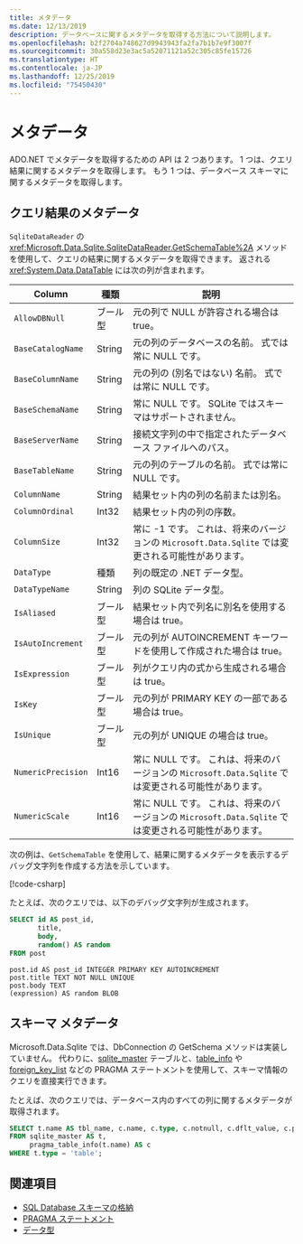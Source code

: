 ```yaml
---
title: メタデータ
ms.date: 12/13/2019
description: データベースに関するメタデータを取得する方法について説明します。
ms.openlocfilehash: b2f2704a748627d9943943fa2fa7b1b7e9f3007f
ms.sourcegitcommit: 30a558d23e3ac5a52071121a52c305c85fe15726
ms.translationtype: HT
ms.contentlocale: ja-JP
ms.lasthandoff: 12/25/2019
ms.locfileid: "75450430"
---
```

# <a name="metadata"></a>メタデータ

ADO.NET でメタデータを取得するための API は 2 つあります。 1 つは、クエリ結果に関するメタデータを取得します。 もう 1 つは、データベース スキーマに関するメタデータを取得します。

## <a name="query-result-metadata"></a>クエリ結果のメタデータ

`SqliteDataReader` の <xref:Microsoft.Data.Sqlite.SqliteDataReader.GetSchemaTable%2A> メソッドを使用して、クエリの結果に関するメタデータを取得できます。 返される <xref:System.Data.DataTable> には次の列が含まれます。

| Column             | 種類    | 説明                                                               |
| ------------------ | ------- | ------------------------------------------------------------------------- |
| `AllowDBNull`      | ブール型 | 元の列で NULL が許容される場合は true。                                    |
| `BaseCatalogName`  | String  | 元の列のデータベースの名前。 式では常に NULL です。    |
| `BaseColumnName`   | String  | 元の列の (別名ではない) 名前。 式では常に NULL です。    |
| `BaseSchemaName`   | String  | 常に NULL です。 SQLite ではスキーマはサポートされません。                              |
| `BaseServerName`   | String  | 接続文字列の中で指定されたデータベース ファイルへのパス。         |
| `BaseTableName`    | String  | 元の列のテーブルの名前。 式では常に NULL です。       |
| `ColumnName`       | String  | 結果セット内の列の名前または別名。                        |
| `ColumnOrdinal`    | Int32   | 結果セット内の列の序数。                              |
| `ColumnSize`       | Int32   | 常に -1 です。 これは、将来のバージョンの `Microsoft.Data.Sqlite` では変更される可能性があります。   |
| `DataType`         | 種類    | 列の既定の .NET データ型。                                 |
| `DataTypeName`     | String  | 列の SQLite データ型。                                       |
| `IsAliased`        | ブール型 | 結果セット内で列名に別名を使用する場合は true。                     |
| `IsAutoIncrement`  | ブール型 | 元の列が AUTOINCREMENT キーワードを使用して作成された場合は true。     |
| `IsExpression`     | ブール型 | 列がクエリ内の式から生成される場合は true。            |
| `IsKey`            | ブール型 | 元の列が PRIMARY KEY の一部である場合は true。                     |
| `IsUnique`         | ブール型 | 元の列が UNIQUE の場合は true。                                      |
| `NumericPrecision` | Int16   | 常に NULL です。 これは、将来のバージョンの `Microsoft.Data.Sqlite` では変更される可能性があります。 |
| `NumericScale`     | Int16   | 常に NULL です。 これは、将来のバージョンの `Microsoft.Data.Sqlite` では変更される可能性があります。 |

次の例は、`GetSchemaTable` を使用して、結果に関するメタデータを表示するデバッグ文字列を作成する方法を示しています。

[!code-csharp[](../../../../samples/snippets/standard/data/sqlite/ResultMetadataSample/Program.cs?name=snippet_ResultMetadata)]

たとえば、次のクエリでは、以下のデバッグ文字列が生成されます。

```sql
SELECT id AS post_id,
       title,
       body,
       random() AS random
FROM post
```

```output
post.id AS post_id INTEGER PRIMARY KEY AUTOINCREMENT
post.title TEXT NOT NULL UNIQUE
post.body TEXT
(expression) AS random BLOB
```

## <a name="schema-metadata"></a>スキーマ メタデータ

Microsoft.Data.Sqlite では、DbConnection の GetSchema メソッドは実装していません。 代わりに、[sqlite_master](https://www.sqlite.org/fileformat.html#storage_of_the_sql_database_schema) テーブルと、[table_info](https://www.sqlite.org/pragma.html#pragma_table_info) や [foreign_key_list](https://www.sqlite.org/pragma.html#pragma_foreign_key_list) などの PRAGMA ステートメントを使用して、スキーマ情報のクエリを直接実行できます。

たとえば、次のクエリでは、データベース内のすべての列に関するメタデータが取得されます。

```sql
SELECT t.name AS tbl_name, c.name, c.type, c.notnull, c.dflt_value, c.pk
FROM sqlite_master AS t,
     pragma_table_info(t.name) AS c
WHERE t.type = 'table';
```

## <a name="see-also"></a>関連項目

* [SQL Database スキーマの格納](https://www.sqlite.org/fileformat.html#storage_of_the_sql_database_schema)
* [PRAGMA ステートメント](https://www.sqlite.org/pragma.html)
* [データ型](types.md)
